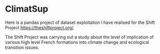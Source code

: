 # ClimatSup

Here is a pandas project of dataset exploitation I have realised for the Shift Project https://theshiftproject.org/. 

The Shift Project was carrying out a study about the level of implication of various high level French formations into climate change and ecological transition issues. 
